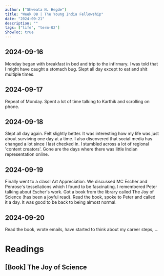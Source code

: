 ```yaml
---
author: ["Shweata N. Hegde"]
title: "Week 08 | The Young India Fellowship"
date: "2024-09-21"
description: ""
tags: ["life", "term-02"]
ShowToc: true
---
```

## 2024-09-16
Monday began with breakfast in bed and trip to the infirmary. I was told that I might have caught a stomach bug. Slept all day except to eat and shit multiple times.

## 2024-09-17
Repeat of Monday. Spent a lot of time talking to Karthik and scrolling on phone.

## 2024-09-18
Slept all day again. Felt slightly better. It was interesting how my life was just about surviving one day at a time. I also discovered that social media has changed a lot since I last checked in. I stumbled across a lot of regional 'content creators'. Gone are the days where there was little Indian representation online.

## 2024-09-19
Finally went to a class! Art Appreciation. We discussed MC Escher and Penrose's tessellations which I found to be fascinating. I remembered Peter talking about Escher's work. Got a book from the library called The Joy of Science (has been a joyful read). Read the book, spoke to Peter and called it a day. It was good to be back to being almost normal.

## 2024-09-20
Read the book, wrote emails, have started to think about my career steps, ...


# Readings
## [Book] The Joy of Science